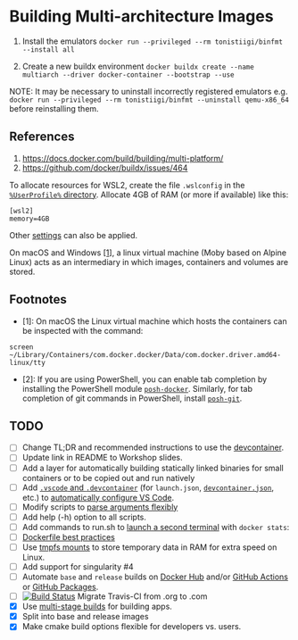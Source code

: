 Building Multi-architecture Images
==================================

1. Install the emulators
`docker run --privileged --rm tonistiigi/binfmt --install all`

2. Create a new buildx environment
`docker buildx create --name multiarch --driver docker-container --bootstrap --use`

NOTE: It may be necessary to uninstall incorrectly registered emulators e.g. `docker run --privileged --rm tonistiigi/binfmt --uninstall qemu-x86_64` before reinstalling them. 

References
----------

1. https://docs.docker.com/build/building/multi-platform/
2. https://github.com/docker/buildx/issues/464

To allocate resources for WSL2, create the file `.wslconfig` in the [`%UserProfile%` directory](https://learn.microsoft.com/en-us/windows/wsl/wsl-config#wslconfig). Allocate 4GB of RAM (or more if available) like this:
```
[wsl2]
memory=4GB
```
Other [settings](https://learn.microsoft.com/en-us/windows/wsl/wsl-config#main-wsl-settings) can also be applied. 

On macOS and Windows [[1]](#FN1), a linux virtual machine (Moby based on Alpine Linux) acts as an intermediary in which images, containers and volumes are stored.

Footnotes
---------

- <a name=FN1>[1]</a>: On macOS the Linux virtual machine which hosts the containers can be inspected with the command:
```
screen ~/Library/Containers/com.docker.docker/Data/com.docker.driver.amd64-linux/tty
```
- <a name=FN2>[2]</a>: If you are using PowerShell, you can enable tab completion by installing the PowerShell module [`posh-docker`](https://docs.docker.com/docker-for-windows/#set-up-tab-completion-in-powershell). Similarly, for tab completion of git commands in PowerShell, install [`posh-git`](https://git-scm.com/book/uz/v2/Appendix-A%3A-Git-in-Other-Environments-Git-in-Powershell).

TODO <!-- omit in toc -->
----

* [ ] Change TL;DR and recommended instructions to use the [devcontainer](https://github.com/Chaste/Chaste/tree/develop/.devcontainer).
* [ ] Update link in README to Workshop slides.
* [ ] Add a layer for automatically building statically linked binaries for small containers or to be copied out and run natively
* [ ] Add [`.vscode` and `.devcontainer`](https://github.com/microsoft/vscode-remote-try-cpp) (for `launch.json`, [`devcontainer.json`](https://code.visualstudio.com/docs/remote/containers), etc.) to [automatically configure VS Code](https://code.visualstudio.com/docs/remote/containers-advanced).
* [ ] Modify scripts to [parse arguments flexibly](https://sookocheff.com/post/bash/parsing-bash-script-arguments-with-shopts/)
* [ ] Add help (-h) option to all scripts.
* [ ] Add commands to run.sh to [launch a second terminal](https://stackoverflow.com/questions/7910211/is-there-a-way-to-open-a-series-of-new-terminal-window-and-run-commands-in-a-si) with `docker stats`:
* [ ] [Dockerfile best practices](https://docs.docker.com/engine/userguide/eng-image/dockerfile_best-practices/)
* [ ] Use [tmpfs mounts](https://docs.docker.com/storage/tmpfs/#use-a-tmpfs-mount-in-a-container) to store temporary data in RAM for extra speed on Linux.
* [ ] Add support for singularity #4
* [ ] Automate `base` and `release` builds on [Docker Hub](https://docs.docker.com/docker-hub/builds/advanced/) and/or [GitHub Actions](https://github.com/marketplace/actions/build-and-push-docker-images) or [GitHub Packages](https://docs.github.com/en/free-pro-team@latest/packages/getting-started-with-github-container-registry).
* [ ] [![Build Status](https://travis-ci.org/Chaste/chaste-docker.svg?branch=master)](https://travis-ci.org/Chaste/chaste-docker) Migrate Travis-CI from .org to .com
* [x] Use [multi-stage builds](https://docs.docker.com/engine/userguide/eng-image/multistage-build/) for building apps.
* [x] Split into base and release images
* [x] Make cmake build options flexible for developers vs. users.